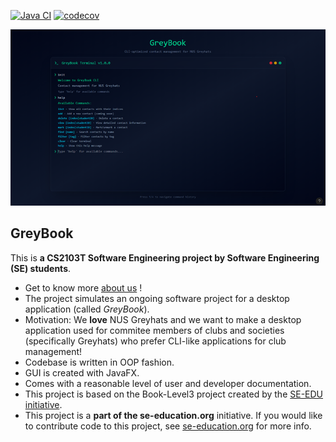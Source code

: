 [![Java CI](https://github.com/AY2526S1-CS2103T-F13-4/tp/actions/workflows/gradle.yml/badge.svg)](https://github.com/AY2526S1-CS2103T-F13-4/tp/actions/workflows/gradle.yml)
[![codecov](https://codecov.io/github/AY2526S1-CS2103T-F13-4/tp/graph/badge.svg?token=0RVBZCWFZ5)](https://codecov.io/github/AY2526S1-CS2103T-F13-4/tp)

![Ui](docs/images/Ui.png)

## GreyBook

This is **a CS2103T Software Engineering project by Software Engineering (SE) students**.<br>
* Get to know more [about us](docs/AboutUs.md) !
* The project simulates an ongoing software project for a desktop application (called _GreyBook_).
* Motivation: We **love** NUS Greyhats and we want to make a desktop application used for commitee members of clubs and societies (specifically Greyhats) who prefer CLI-like applications for club management!
* Codebase is written in OOP fashion.
* GUI is created with JavaFX.
* Comes with a reasonable level of user and developer documentation.
* This project is based on the Book-Level3 project created by the [SE-EDU initiative](https://se-education.org).
* This project is a **part of the se-education.org** initiative. If you would like to contribute code to this project, see [se-education.org](https://se-education.org/#contributing-to-se-edu) for more info.

